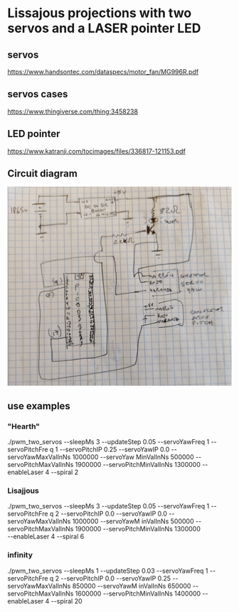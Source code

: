 # Lissajous projections with two servos and a LASER pointer LED

## servos
https://www.handsontec.com/dataspecs/motor_fan/MG996R.pdf

## servos cases
https://www.thingiverse.com/thing:3458238

## LED pointer
https://www.katranji.com/tocimages/files/336817-121153.pdf

## Circuit diagram
![Circuit diagram](doc/circuit_diagram.jpg)

## use examples
### "Hearth" 
./pwm_two_servos --sleepMs 3 --updateStep 0.05 --servoYawFreq 1 --servoPitchFre
q 1 --servoPitchIP 0.25 --servoYawIP 0.0 --servoYawMaxValInNs 1000000 --servoYaw
MinValInNs 500000 --servoPitchMaxValInNs 1900000 --servoPitchMinValInNs 1300000 
   --enableLaser 4 --spiral 2

### Lisajjous
./pwm_two_servos --sleepMs 3 --updateStep 0.05 --servoYawFreq 1 --servoPitchFre
q 2 --servoPitchIP 0.0 --servoYawIP 0.0 --servoYawMaxValInNs 1000000 --servoYawM
inValInNs 500000 --servoPitchMaxValInNs 1900000 --servoPitchMinValInNs 1300000  
  --enableLaser 4 --spiral 6

### infinity

./pwm_two_servos --sleepMs 1 --updateStep 0.03 --servoYawFreq 1 --servoPitchFre
q 2 --servoPitchIP 0.0 --servoYawIP 0.25 --servoYawMaxValInNs 850000 --servoYawM
inValInNs 650000 --servoPitchMaxValInNs 1600000 --servoPitchMinValInNs 1400000
  --enableLaser 4 --spiral 20

